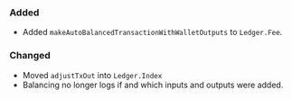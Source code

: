 ### Added

- Added `makeAutoBalancedTransactionWithWalletOutputs` to `Ledger.Fee`.

### Changed

- Moved `adjustTxOut` into `Ledger.Index`
- Balancing no longer logs if and which inputs and outputs were added.
